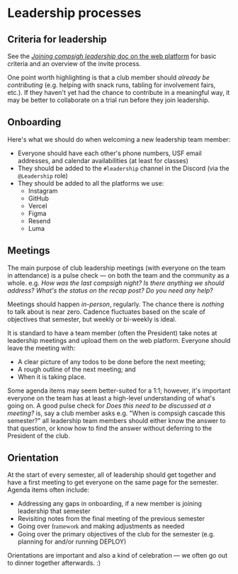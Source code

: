 # Leadership processes

## Criteria for leadership

See the [*Joining compsigh leadership* doc on the web platform](https://compsigh.club/docs/leadership/joining) for basic criteria and an overview of the invite process.

One point worth highlighting is that a club member should *already be contributing* (e.g. helping with snack runs, tabling for involvement fairs, etc.). If they haven't yet had the chance to contribute in a meaningful way, it may be better to collaborate on a trial run before they join leadership.

## Onboarding

Here's what we should do when welcoming a new leadership team member:

- Everyone should have each other's phone numbers, USF email addresses, and calendar availabilities (at least for classes)
- They should be added to the `#leadership` channel in the Discord (via the `@Leadership` role)
- They should be added to all the platforms we use:
  - Instagram
  - GitHub
  - Vercel
  - Figma
  - Resend
  - Luma

## Meetings

The main purpose of club leadership meetings (with everyone on the team in attendance) is a pulse check — on both the team and the community as a whole. e.g. *How was the last compsigh night?* *Is there anything we should address?* *What's the status on the recap post?* *Do you need any help?*

Meetings should happen *in-person*, regularly. The chance there is *nothing* to talk about is near zero. Cadence fluctuates based on the scale of objectives that semester, but weekly or bi-weekly is ideal.

It is standard to have a team member (often the President) take notes at leadership meetings and upload them on the web platform. Everyone should leave the meeting with:

- A clear picture of any todos to be done before the next meeting;
- A rough outline of the next meeting; and
- When it is taking place.

Some agenda items may seem better-suited for a 1:1; however, it's important everyone on the team has at least a high-level understanding of what's going on. A good pulse check for *Does this need to be discussed at a meeting?* is, say a club member asks e.g. "When is compsigh cascade this semester?" all leadership team members should either know the answer to that question, or know how to find the answer without deferring to the President of the club.

## Orientation

At the start of every semester, all of leadership should get together and have a first meeting to get everyone on the same page for the semester. Agenda items often include:

- Addressing any gaps in onboarding, if a new member is joining leadership that semester
- Revisiting notes from the final meeting of the previous semester
- Going over <span style="font-family: Delko">framework</span> and making adjustments as needed
- Going over the primary objectives of the club for the semester (e.g. planning for and/or running DEPLOY)

Orientations are important and also a kind of celebration — we often go out to dinner together afterwards. :)
